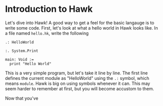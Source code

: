 # Introduction to Hawk

Let's dive into Hawk! A good way to get a feel for the basic langauge is to write some code. First, let's look at what a hello world in Hawk looks like. In a file named ```hello.hk```, write the following
```
.: HelloWorld

:. System.Print

main: Void :=
  print "Hello World"
```

This is a very simple program, but let's take it line by line. The first line defines the current module as "HelloWorld" using the ```.:``` symbol, which means ```module```. Hawk is big on using symbols whenever it can. This may seem harder to remember at first, but you will become accustom to them.

Now that you've 

